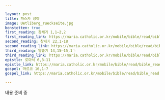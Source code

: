 ```yaml
---

layout: post
title: 파스카 성야
image: Uetliberg_rueckseite.jpg
bonstetten: true
first_reading: 창세기 1,1―2,2
first_reading_link: https://maria.catholic.or.kr/mobile/bible/read/bible_read.asp?m=1&n=101&p=1
second_reading: 창세기 22,1-18
second_reading_link: https://maria.catholic.or.kr/mobile/bible/read/bible_read.asp?m=1&n=101&p=22
third_reading: 탈출기 14,15―15,1ㄱ
third_reading_link: https://maria.catholic.or.kr/mobile/bible/read/bible_read.asp?m=1&n=102&p=14
epistle: 로마서 6,3-11
epistle_link: https://maria.catholic.or.kr/mobile/bible/read/bible_read.asp?m=2&n=152&p=6
gospel: 마르코 16,1-7
gospel_link: https://maria.catholic.or.kr/mobile/bible/read/bible_read.asp?m=2&n=148&p=16

---
```

 
내용 준비 중

